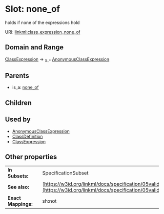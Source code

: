 
# Slot: none_of


holds if none of the expressions hold

URI: [linkml:class_expression_none_of](https://w3id.org/linkml/class_expression_none_of)


## Domain and Range

[ClassExpression](ClassExpression.md) &#8594;  <sub>0..\*</sub> [AnonymousClassExpression](AnonymousClassExpression.md)

## Parents

 *  is_a: [none_of](none_of.md)

## Children


## Used by

 * [AnonymousClassExpression](AnonymousClassExpression.md)
 * [ClassDefinition](ClassDefinition.md)
 * [ClassExpression](ClassExpression.md)

## Other properties

|  |  |  |
| --- | --- | --- |
| **In Subsets:** | | SpecificationSubset |
| **See also:** | | [https://w3id.org/linkml/docs/specification/05validation/#rules](https://w3id.org/linkml/docs/specification/05validation/#rules) |
| **Exact Mappings:** | | sh:not |

